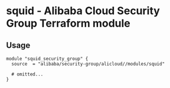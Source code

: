 # squid - Alibaba Cloud Security Group Terraform module

## Usage

```hcl
module "squid_security_group" {
  source  = "alibaba/security-group/alicloud//modules/squid"

  # omitted...
}
```

<!-- BEGINNING OF PRE-COMMIT-TERRAFORM DOCS HOOK -->
<!-- END OF PRE-COMMIT-TERRAFORM DOCS HOOK -->

